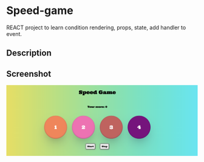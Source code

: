 # Speed-game

REACT project to learn condition rendering, props, state, add handler to event.

## Description

## Screenshot

![Alt text](Screenshot.png)
